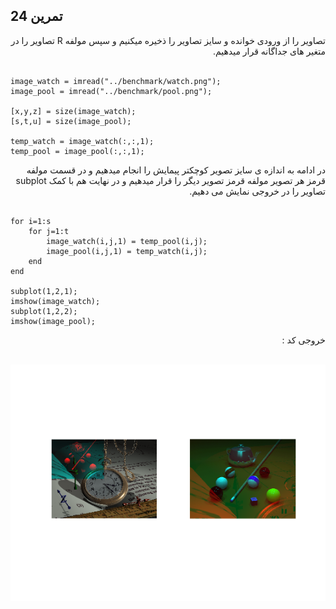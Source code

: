 ## تمرین 24
<div dir='rtl'>
تصاویر را از ورودی خوانده و سایز تصاویر را ذخیره میکنیم و سپس مولفه R تصاویر را در متغیر های جداگانه قرار میدهیم.
</div>
</br>

```
image_watch = imread("../benchmark/watch.png");
image_pool = imread("../benchmark/pool.png");

[x,y,z] = size(image_watch);
[s,t,u] = size(image_pool);

temp_watch = image_watch(:,:,1);
temp_pool = image_pool(:,:,1);
```
<div dir='rtl'>
در ادامه به اندازه ی سایز تصویر کوچکتر پیمایش را انجام میدهیم و در قسمت مولفه قرمز هر تصویر مولفه قرمز تصویر دیگر را قرار میدهیم و در نهایت هم با کمک subplot تصاویر را در خروجی نمایش می دهیم.
</div>
</br>

```
for i=1:s
    for j=1:t
        image_watch(i,j,1) = temp_pool(i,j);
        image_pool(i,j,1) = temp_watch(i,j);
    end
end

subplot(1,2,1);
imshow(image_watch);
subplot(1,2,2);
imshow(image_pool);
```
<div dir='rtl'>
  خروجی کد :
</div>
</br>

![](p24.png)
